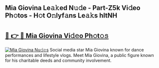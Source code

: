 ## Mia Giovina Le𝚊𝚔ed N𝚞𝚍e - Part-Z5k Vi𝚍eo Ph𝚘tos - H𝚘t O𝚗lyf𝚊ns Le𝚊𝚔s hltNH

# <h2><a href="http://hf73sq.feru.top/?c=Mia+Giovina">🔗 👉 🔴 Mia Giovina Vi𝚍𝚎o Ph𝚘t𝚘𝚜</a></h2>

[![Mia Giovina Nu𝚍𝚎s](https://i.imgur.com/0TWrTi3.gif)](http://hf73sq.feru.top/?c=Mia+Giovina)
Social media star Mia Giovina known for dance performances and lifestyle vlogs. Meet Mia Giovina, a public figure known for his charitable deeds and community involvement. 
